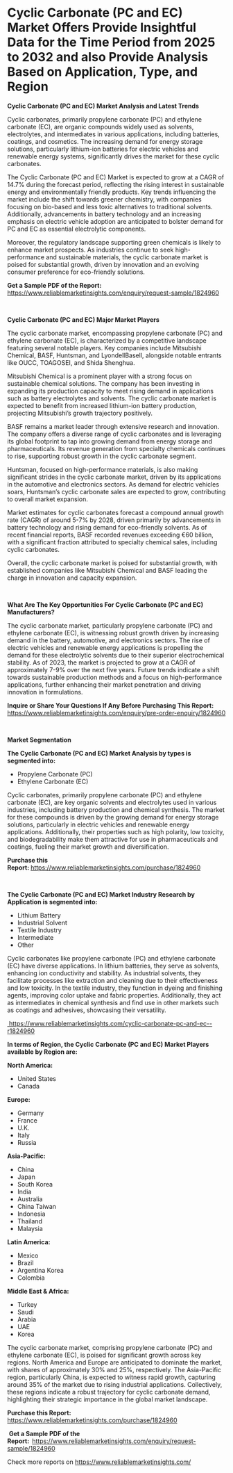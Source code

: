 <p><h1>Cyclic Carbonate (PC and EC) Market Offers Provide Insightful Data for the Time Period from 2025 to 2032 and also Provide Analysis Based on Application, Type, and Region</h1></p><p><strong>Cyclic Carbonate (PC and EC) Market Analysis and Latest Trends</strong></p>
<p><p>Cyclic carbonates, primarily propylene carbonate (PC) and ethylene carbonate (EC), are organic compounds widely used as solvents, electrolytes, and intermediates in various applications, including batteries, coatings, and cosmetics. The increasing demand for energy storage solutions, particularly lithium-ion batteries for electric vehicles and renewable energy systems, significantly drives the market for these cyclic carbonates. </p><p>The Cyclic Carbonate (PC and EC) Market is expected to grow at a CAGR of 14.7% during the forecast period, reflecting the rising interest in sustainable energy and environmentally friendly products. Key trends influencing the market include the shift towards greener chemistry, with companies focusing on bio-based and less toxic alternatives to traditional solvents. Additionally, advancements in battery technology and an increasing emphasis on electric vehicle adoption are anticipated to bolster demand for PC and EC as essential electrolytic components. </p><p>Moreover, the regulatory landscape supporting green chemicals is likely to enhance market prospects. As industries continue to seek high-performance and sustainable materials, the cyclic carbonate market is poised for substantial growth, driven by innovation and an evolving consumer preference for eco-friendly solutions.</p></p>
<p><strong>Get a Sample PDF of the Report:&nbsp;</strong> <a href="https://www.reliablemarketinsights.com/enquiry/request-sample/1824960?utm_campaign=2214&utm_medium=2&utm_source=Github&utm_content=ia&utm_term=03042025&utm_id=cyclic-carbonate-pc-and-ec">https://www.reliablemarketinsights.com/enquiry/request-sample/1824960</a></p>
<p>&nbsp;</p>
<p><strong>Cyclic Carbonate (PC and EC) Major Market Players</strong></p>
<p><p>The cyclic carbonate market, encompassing propylene carbonate (PC) and ethylene carbonate (EC), is characterized by a competitive landscape featuring several notable players. Key companies include Mitsubishi Chemical, BASF, Huntsman, and LyondellBasell, alongside notable entrants like OUCC, TOAGOSEI, and Shida Shenghua.</p><p>Mitsubishi Chemical is a prominent player with a strong focus on sustainable chemical solutions. The company has been investing in expanding its production capacity to meet rising demand in applications such as battery electrolytes and solvents. The cyclic carbonate market is expected to benefit from increased lithium-ion battery production, projecting Mitsubishi’s growth trajectory positively.</p><p>BASF remains a market leader through extensive research and innovation. The company offers a diverse range of cyclic carbonates and is leveraging its global footprint to tap into growing demand from energy storage and pharmaceuticals. Its revenue generation from specialty chemicals continues to rise, supporting robust growth in the cyclic carbonate segment.</p><p>Huntsman, focused on high-performance materials, is also making significant strides in the cyclic carbonate market, driven by its applications in the automotive and electronics sectors. As demand for electric vehicles soars, Huntsman’s cyclic carbonate sales are expected to grow, contributing to overall market expansion.</p><p>Market estimates for cyclic carbonates forecast a compound annual growth rate (CAGR) of around 5-7% by 2028, driven primarily by advancements in battery technology and rising demand for eco-friendly solvents. As of recent financial reports, BASF recorded revenues exceeding €60 billion, with a significant fraction attributed to specialty chemical sales, including cyclic carbonates.</p><p>Overall, the cyclic carbonate market is poised for substantial growth, with established companies like Mitsubishi Chemical and BASF leading the charge in innovation and capacity expansion.</p></p>
<p>&nbsp;</p>
<p><strong>What Are The Key Opportunities For Cyclic Carbonate (PC and EC) Manufacturers?</strong></p>
<p><p>The cyclic carbonate market, particularly propylene carbonate (PC) and ethylene carbonate (EC), is witnessing robust growth driven by increasing demand in the battery, automotive, and electronics sectors. The rise of electric vehicles and renewable energy applications is propelling the demand for these electrolytic solvents due to their superior electrochemical stability. As of 2023, the market is projected to grow at a CAGR of approximately 7-9% over the next five years. Future trends indicate a shift towards sustainable production methods and a focus on high-performance applications, further enhancing their market penetration and driving innovation in formulations.</p></p>
<p><strong>Inquire or Share Your Questions If Any Before Purchasing This Report:</strong> <a href="https://www.reliablemarketinsights.com/enquiry/pre-order-enquiry/1824960?utm_campaign=2214&utm_medium=2&utm_source=Github&utm_content=ia&utm_term=03042025&utm_id=cyclic-carbonate-pc-and-ec">https://www.reliablemarketinsights.com/enquiry/pre-order-enquiry/1824960</a></p>
<p>&nbsp;</p>
<p><strong>Market Segmentation</strong></p>
<p><strong>The Cyclic Carbonate (PC and EC) Market Analysis by types is segmented into:</strong></p>
<p><ul><li>Propylene Carbonate (PC)</li><li>Ethylene Carbonate (EC)</li></ul></p>
<p><p>Cyclic carbonates, primarily propylene carbonate (PC) and ethylene carbonate (EC), are key organic solvents and electrolytes used in various industries, including battery production and chemical synthesis. The market for these compounds is driven by the growing demand for energy storage solutions, particularly in electric vehicles and renewable energy applications. Additionally, their properties such as high polarity, low toxicity, and biodegradability make them attractive for use in pharmaceuticals and coatings, fueling their market growth and diversification.</p></p>
<p><strong>Purchase this Report:&nbsp;</strong><a href="https://www.reliablemarketinsights.com/purchase/1824960?utm_campaign=2214&utm_medium=2&utm_source=Github&utm_content=ia&utm_term=03042025&utm_id=cyclic-carbonate-pc-and-ec">https://www.reliablemarketinsights.com/purchase/1824960</a></p>
<p>&nbsp;</p>
<p><strong>The Cyclic Carbonate (PC and EC) Market Industry Research by Application is segmented into:</strong></p>
<p><ul><li>Lithium Battery</li><li>Industrial Solvent</li><li>Textile Industry</li><li>Intermediate</li><li>Other</li></ul></p>
<p><p>Cyclic carbonates like propylene carbonate (PC) and ethylene carbonate (EC) have diverse applications. In lithium batteries, they serve as solvents, enhancing ion conductivity and stability. As industrial solvents, they facilitate processes like extraction and cleaning due to their effectiveness and low toxicity. In the textile industry, they function in dyeing and finishing agents, improving color uptake and fabric properties. Additionally, they act as intermediates in chemical synthesis and find use in other markets such as coatings and adhesives, showcasing their versatility.</p></p>
<p><a href="https://www.reliablemarketinsights.com/cyclic-carbonate-pc-and-ec--r1824960?utm_campaign=2214&utm_medium=2&utm_source=Github&utm_content=ia&utm_term=03042025&utm_id=cyclic-carbonate-pc-and-ec">&nbsp;https://www.reliablemarketinsights.com/cyclic-carbonate-pc-and-ec--r1824960</a></p>
<p><strong>In terms of Region, the Cyclic Carbonate (PC and EC) Market Players available by Region are:</strong></p>
<p>
    <p> <strong> North America: </strong>
        <ul>
            <li>United States</li>
            <li>Canada</li>
        </ul>
        </p> 
    <p> <strong> Europe: </strong>
        <ul>
            <li>Germany</li>
            <li>France</li>
            <li>U.K.</li>
            <li>Italy</li>
            <li>Russia</li>
        </ul>
        </p> 
    <p> <strong> Asia-Pacific: </strong>
        <ul>
            <li>China</li>
            <li>Japan</li>
            <li>South Korea</li>
            <li>India</li>
            <li>Australia</li>
            <li>China Taiwan</li>
            <li>Indonesia</li>
            <li>Thailand</li>
            <li>Malaysia</li>
        </ul>
        </p> 
    <p> <strong> Latin America: </strong>
        <ul>
            <li>Mexico</li>
            <li>Brazil</li>
            <li>Argentina Korea</li>
            <li>Colombia</li>
        </ul>
        </p> 
    <p> <strong> Middle East & Africa: </strong>
        <ul>
            <li>Turkey</li>
            <li>Saudi</li>
            <li>Arabia</li>
            <li>UAE</li>
            <li>Korea</li>
        </ul>
    </p>
    </p>
<p><p>The cyclic carbonate market, comprising propylene carbonate (PC) and ethylene carbonate (EC), is poised for significant growth across key regions. North America and Europe are anticipated to dominate the market, with shares of approximately 30% and 25%, respectively. The Asia-Pacific region, particularly China, is expected to witness rapid growth, capturing around 35% of the market due to rising industrial applications. Collectively, these regions indicate a robust trajectory for cyclic carbonate demand, highlighting their strategic importance in the global market landscape.</p></p>
<p><strong>Purchase this Report: </strong><a href="https://www.reliablemarketinsights.com/purchase/1824960?utm_campaign=2214&utm_medium=2&utm_source=Github&utm_content=ia&utm_term=03042025&utm_id=cyclic-carbonate-pc-and-ec">https://www.reliablemarketinsights.com/purchase/1824960</a></p>
<p>&nbsp;<strong>Get a Sample PDF of the Report:&nbsp;&nbsp;</strong><a href="https://www.reliablemarketinsights.com/enquiry/request-sample/1824960?utm_campaign=2214&utm_medium=2&utm_source=Github&utm_content=ia&utm_term=03042025&utm_id=cyclic-carbonate-pc-and-ec">https://www.reliablemarketinsights.com/enquiry/request-sample/1824960</a></p>
<p><strong></strong></p>
<p>Check more reports on <a href="https://www.reliablemarketinsights.com/?utm_campaign=2214&utm_medium=2&utm_source=Github&utm_content=ia&utm_term=03042025&utm_id=cyclic-carbonate-pc-and-ec">https://www.reliablemarketinsights.com/</a></p>